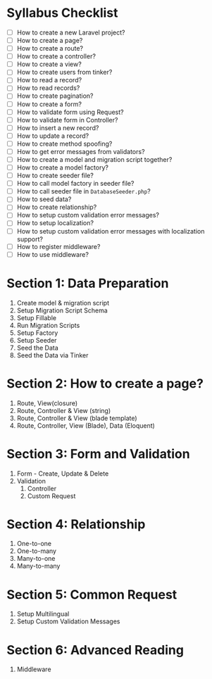 # Syllabus Checklist

- [ ] How to create a new Laravel project?
- [ ] How to create a page?
- [ ] How to create a route?
- [ ] How to create a controller?
- [ ] How to create a view?
- [ ] How to create users from tinker?
- [ ] How to read a record?
- [ ] How to read records?
- [ ] How to create pagination?
- [ ] How to create a form?
- [ ] How to validate form using Request?
- [ ] How to validate form in Controller?
- [ ] How to insert a new record?
- [ ] How to update a record?
- [ ] How to create method spoofing?
- [ ] How to get error messages from validators?
- [ ] How to create a model and migration script together?
- [ ] How to create a model factory?
- [ ] How to create seeder file?
- [ ] How to call model factory in seeder file?
- [ ] How to call seeder file in `DatabaseSeeder.php`?
- [ ] How to seed data?
- [ ] How to create relationship?
- [ ] How to setup custom validation error messages?
- [ ] How to setup localization?
- [ ] How to setup custom validation error messages with localization support?
- [ ] How to register middleware?
- [ ] How to use middleware?

# Section 1: Data Preparation

1. Create model & migration script
2. Setup Migration Script Schema
3. Setup Fillable
4. Run Migration Scripts
5. Setup Factory
6. Setup Seeder
7. Seed the Data
8. Seed the Data via Tinker

# Section 2: How to create a page?

1. Route, View(closure)
2. Route, Controller & View (string)
3. Route, Controller & View (blade template)
4. Route, Controller, View (Blade), Data (Eloquent)

# Section 3: Form and Validation

1. Form - Create, Update & Delete
2. Validation
	1. Controller
	2. Custom Request

# Section 4: Relationship

1. One-to-one
2. One-to-many
3. Many-to-one
4. Many-to-many

# Section 5: Common Request

1. Setup Multilingual
2. Setup Custom Validation Messages

# Section 6: Advanced Reading

1. Middleware